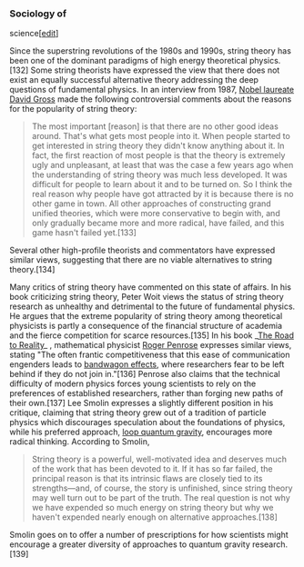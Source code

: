 ### Sociology of
science[[edit](/w/index.php?title=String\_theory&action=edit&section=32 "Edit
section: Sociology of science")]

Since the superstring revolutions of the 1980s and 1990s, string theory has
been one of the dominant paradigms of high energy theoretical physics.[132]
Some string theorists have expressed the view that there does not exist an
equally successful alternative theory addressing the deep questions of
fundamental physics. In an interview from 1987, [Nobel
laureate](/wiki/Nobel\_laureate "Nobel laureate") [David
Gross](/wiki/David\_Gross "David Gross") made the following controversial
comments about the reasons for the popularity of string theory:

> The most important [reason] is that there are no other good ideas around.
> That's what gets most people into it. When people started to get interested
> in string theory they didn't know anything about it. In fact, the first
> reaction of most people is that the theory is extremely ugly and unpleasant,
> at least that was the case a few years ago when the understanding of string
> theory was much less developed. It was difficult for people to learn about
> it and to be turned on. So I think the real reason why people have got
> attracted by it is because there is no other game in town. All other
> approaches of constructing grand unified theories, which were more
> conservative to begin with, and only gradually became more and more radical,
> have failed, and this game hasn't failed yet.[133]

Several other high-profile theorists and commentators have expressed similar
views, suggesting that there are no viable alternatives to string theory.[134]

Many critics of string theory have commented on this state of affairs. In his
book criticizing string theory, Peter Woit views the status of string theory
research as unhealthy and detrimental to the future of fundamental physics. He
argues that the extreme popularity of string theory among theoretical
physicists is partly a consequence of the financial structure of academia and
the fierce competition for scarce resources.[135] In his book \_[The Road to
Reality](/wiki/The\_Road\_to\_Reality "The Road to Reality")\_ , mathematical
physicist [Roger Penrose](/wiki/Roger\_Penrose "Roger Penrose") expresses
similar views, stating "The often frantic competitiveness that this ease of
communication engenders leads to [bandwagon effects](/wiki/Bandwagon\_effect
"Bandwagon effect"), where researchers fear to be left behind if they do not
join in."[136] Penrose also claims that the technical difficulty of modern
physics forces young scientists to rely on the preferences of established
researchers, rather than forging new paths of their own.[137] Lee Smolin
expresses a slightly different position in his critique, claiming that string
theory grew out of a tradition of particle physics which discourages
speculation about the foundations of physics, while his preferred approach,
[loop quantum gravity](/wiki/Loop\_quantum\_gravity "Loop quantum gravity"),
encourages more radical thinking. According to Smolin,

> String theory is a powerful, well-motivated idea and deserves much of the
> work that has been devoted to it. If it has so far failed, the principal
> reason is that its intrinsic flaws are closely tied to its strengths—and, of
> course, the story is unfinished, since string theory may well turn out to be
> part of the truth. The real question is not why we have expended so much
> energy on string theory but why we haven't expended nearly enough on
> alternative approaches.[138]

Smolin goes on to offer a number of prescriptions for how scientists might
encourage a greater diversity of approaches to quantum gravity research.[139]
